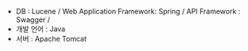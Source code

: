 - DB : Lucene / Web Application Framework: Spring / API Framework : Swagger /
- 개발 언어 : Java
- 서버 : Apache Tomcat
